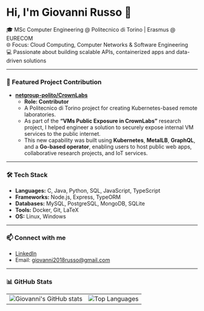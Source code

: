 # Hi, I'm Giovanni Russo 👋

🎓 MSc Computer Engineering @ Politecnico di Torino | Erasmus @ EURECOM  
🌐 Focus: Cloud Computing, Computer Networks & Software Engineering  
💻 Passionate about building scalable APIs, containerized apps and data-driven solutions


---

### 🚀 Featured Project Contribution

- **[netgroup-polito/CrownLabs](https://github.com/netgroup-polito/CrownLabs)**
  - **Role: Contributor**
  - A Politecnico di Torino project for creating Kubernetes-based remote laboratories.
  - As part of the **“VMs Public Exposure in CrownLabs”** research project, I helped engineer a solution to securely expose internal VM services to the public internet.
  - This new capability was built using **Kubernetes**, **MetalLB**, **GraphQL**, and a **Go-based operator**, enabling users to host public web apps, collaborative research projects, and IoT services.

---

### 🛠️ Tech Stack
- **Languages:** C, Java, Python, SQL, JavaScript, TypeScript  
- **Frameworks:** Node.js, Express, TypeORM  
- **Databases:** MySQL, PostgreSQL, MongoDB, SQLite  
- **Tools:** Docker, Git, LaTeX  
- **OS:** Linux, Windows

---


### 📫 Connect with me
- [LinkedIn](https://www.linkedin.com/in/giovanni-russo-669302210/)  
- Email: giovanni2018russo@gmail.com

---

### 📊 GitHub Stats
<table>
<tr>
  <td>
    <img src="https://github-readme-stats.vercel.app/api?username=GiovanniRusso2002&show_icons=true&theme=radical" alt="Giovanni's GitHub stats" />
  </td>
  <td>
    <img src="https://github-readme-stats.vercel.app/api/top-langs/?username=GiovanniRusso2002&layout=compact&theme=radical" alt="Top Languages" />
  </td>
</tr>
</table>
